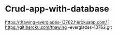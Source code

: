 # Crud-app-with-database
https://thawing-everglades-13762.herokuapp.com/ | https://git.heroku.com/thawing
-everglades-13762.git
